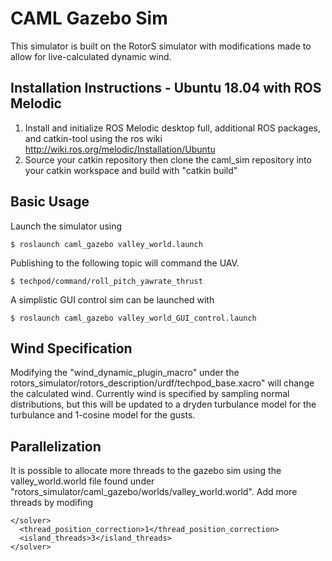 # CAML Gazebo Sim
This simulator is built on the RotorS simulator with modifications made to allow for live-calculated dynamic wind.

## Installation Instructions - Ubuntu 18.04 with ROS Melodic
1. Install and initialize ROS Melodic desktop full, additional ROS packages, and catkin-tool using the ros wiki http://wiki.ros.org/melodic/Installation/Ubuntu
2. Source your catkin repository then clone the caml_sim repository into your catkin workspace and build with "catkin build"

## Basic Usage
Launch the simulator using 
```
$ roslaunch caml_gazebo valley_world.launch
```
Publishing to the following topic will command the UAV.
```
$ techpod/command/roll_pitch_yawrate_thrust
```
A simplistic GUI control sim can be launched with
```
$ roslaunch caml_gazebo valley_world_GUI_control.launch
```

## Wind Specification
Modifying the "wind_dynamic_plugin_macro" under the rotors_simulator/rotors_description/urdf/techpod_base.xacro" will change the calculated wind. Currently wind is specified by sampling normal distributions, but this will be updated to a dryden turbulance model for the turbulance and 1-cosine model for the gusts.

## Parallelization
It is possible to allocate more threads to the gazebo sim using the valley_world.world file found under "rotors_simulator/caml_gazebo/worlds/valley_world.world". Add more threads by modifing
```
</solver>
  <thread_position_correction>1</thread_position_correction>
  <island_threads>3</island_threads>
</solver>
```
